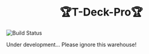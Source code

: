 <h1 align = "center">🏆T-Deck-Pro🏆</h1>

![Build Status](https://github.com/Xinyuan-LilyGO/T-Deck-Pro/actions/workflows/platformio.yml/badge.svg?event=push)

Under development...
Please ignore this warehouse!
